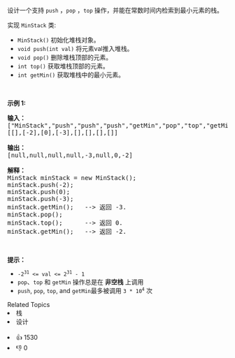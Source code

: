 <p>设计一个支持 <code>push</code> ，<code>pop</code> ，<code>top</code> 操作，并能在常数时间内检索到最小元素的栈。</p>

<p>实现 <code>MinStack</code> 类:</p>

<ul> 
 <li><code>MinStack()</code> 初始化堆栈对象。</li> 
 <li><code>void push(int val)</code> 将元素val推入堆栈。</li> 
 <li><code>void pop()</code> 删除堆栈顶部的元素。</li> 
 <li><code>int top()</code> 获取堆栈顶部的元素。</li> 
 <li><code>int getMin()</code> 获取堆栈中的最小元素。</li> 
</ul>

<p>&nbsp;</p>

<p><strong>示例 1:</strong></p>

<pre>
<strong>输入：</strong>
["MinStack","push","push","push","getMin","pop","top","getMin"]
[[],[-2],[0],[-3],[],[],[],[]]

<strong>输出：</strong>
[null,null,null,null,-3,null,0,-2]

<strong>解释：</strong>
MinStack minStack = new MinStack();
minStack.push(-2);
minStack.push(0);
minStack.push(-3);
minStack.getMin();   --&gt; 返回 -3.
minStack.pop();
minStack.top();      --&gt; 返回 0.
minStack.getMin();   --&gt; 返回 -2.
</pre>

<p>&nbsp;</p>

<p><strong>提示：</strong></p>

<ul> 
 <li><code>-2<sup>31</sup>&nbsp;&lt;= val &lt;= 2<sup>31</sup>&nbsp;- 1</code></li> 
 <li><code>pop</code>、<code>top</code> 和 <code>getMin</code> 操作总是在 <strong>非空栈</strong> 上调用</li> 
 <li><code>push</code>,&nbsp;<code>pop</code>,&nbsp;<code>top</code>, and&nbsp;<code>getMin</code>最多被调用&nbsp;<code>3 * 10<sup>4</sup></code>&nbsp;次</li> 
</ul>

<div><div>Related Topics</div><div><li>栈</li><li>设计</li></div></div><br><div><li>👍 1530</li><li>👎 0</li></div>